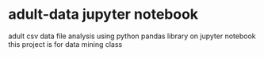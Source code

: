 # adult-data jupyter notebook
adult  csv data file analysis using python pandas library on jupyter notebook this project is for data mining class
